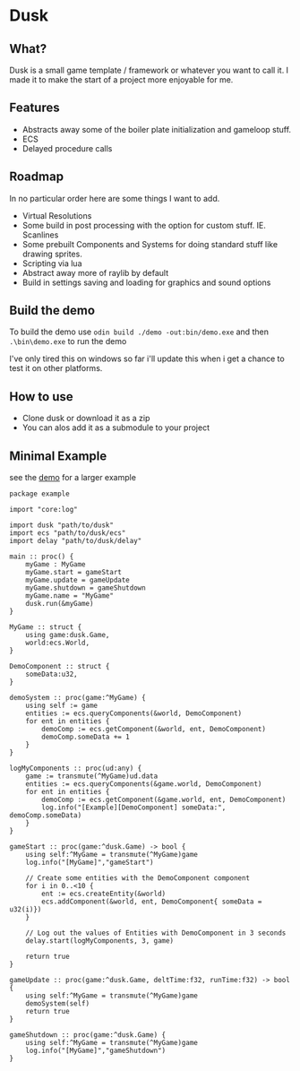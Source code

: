 # Dusk

## What?

Dusk is a small game template / framework or whatever you want to call it.
I made it to make the start of a project more enjoyable for me.

## Features

* Abstracts away some of the boiler plate initialization and gameloop stuff.
* ECS
* Delayed procedure calls

## Roadmap

In no particular order here are some things I want to add.

* Virtual Resolutions
* Some build in post processing with the option for custom stuff. IE. Scanlines
* Some prebuilt Components and Systems for doing standard stuff like drawing sprites.
* Scripting via lua
* Abstract away more of raylib by default
* Build in settings saving and loading for graphics and sound options

## Build the demo

To build the demo use `odin build ./demo -out:bin/demo.exe`
and then `.\bin\demo.exe` to run the demo

I've only tired this on windows so far i'll update this when i get a chance to test it on other platforms.

## How to use

- Clone dusk or download it as a zip
- You can alos add it as a submodule to your project

## Minimal Example

see the [demo](demo/demo.odin) for a larger example

```Odin
package example

import "core:log"

import dusk "path/to/dusk"
import ecs "path/to/dusk/ecs"
import delay "path/to/dusk/delay"

main :: proc() {
    myGame : MyGame
    myGame.start = gameStart
    myGame.update = gameUpdate
    myGame.shutdown = gameShutdown
    myGame.name = "MyGame"
    dusk.run(&myGame)
}

MyGame :: struct {
    using game:dusk.Game,
    world:ecs.World,
}

DemoComponent :: struct {
    someData:u32,
}

demoSystem :: proc(game:^MyGame) {
    using self := game
    entities := ecs.queryComponents(&world, DemoComponent)
    for ent in entities {
        demoComp := ecs.getComponent(&world, ent, DemoComponent)
        demoComp.someData += 1
    }
}

logMyComponents :: proc(ud:any) {
    game := transmute(^MyGame)ud.data
    entities := ecs.queryComponents(&game.world, DemoComponent)
    for ent in entities {
        demoComp := ecs.getComponent(&game.world, ent, DemoComponent)
        log.info("[Example][DemoComponent] someData:", demoComp.someData)
    }
}

gameStart :: proc(game:^dusk.Game) -> bool {
    using self:^MyGame = transmute(^MyGame)game
    log.info("[MyGame]","gameStart")

    // Create some entities with the DemoComponent component
    for i in 0..<10 {
        ent := ecs.createEntity(&world)
        ecs.addComponent(&world, ent, DemoComponent{ someData = u32(i)})
    }

    // Log out the values of Entities with DemoComponent in 3 seconds
    delay.start(logMyComponents, 3, game)
    
    return true
}

gameUpdate :: proc(game:^dusk.Game, deltTime:f32, runTime:f32) -> bool {
    using self:^MyGame = transmute(^MyGame)game
    demoSystem(self)
    return true
}

gameShutdown :: proc(game:^dusk.Game) {
    using self:^MyGame = transmute(^MyGame)game
    log.info("[MyGame]","gameShutdown")
}
```
